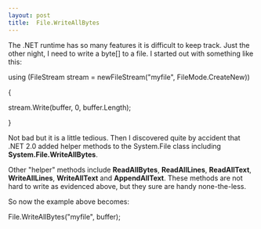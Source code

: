 ```yaml
---
layout: post
title:  File.WriteAllBytes
---
```

The .NET runtime has so many features it is difficult to keep track. Just the other night, I need to write a byte[] to a file. I started out with something like this:

using (FileStream stream = newFileStream("myfile", FileMode.CreateNew))

{

stream.Write(buffer, 0, buffer.Length);

}

Not bad but it is a little tedious. Then I discovered quite by accident that .NET 2.0 added helper methods to the System.File class including **System.File.WriteAllBytes**.

Other "helper" methods include **ReadAllBytes**, **ReadAllLines**, **ReadAllText**, **WriteAllLines**, **WriteAllText** and **AppendAllText**. These methods are not hard to write as evidenced above, but they sure are handy none-the-less.

So now the example above becomes:

File.WriteAllBytes("myfile", buffer);
